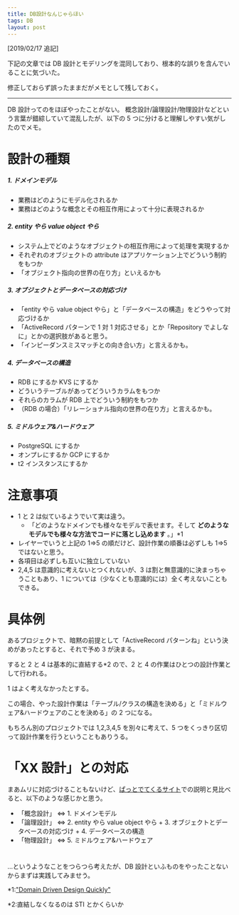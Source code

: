 ```yaml
---
title: DB設計なんじゃらほい
tags: DB
layout: post
---
```


[2019/02/17 追記]

下記の文章では DB 設計とモデリングを混同しており、根本的な誤りを含んでいることに気づいた。

修正しておらず誤ったままだがメモとして残しておく。

---

DB 設計ってのをほぼやったことがない。
概念設計/論理設計/物理設計などという言葉が錯綜していて混乱したが、以下の 5 つに分けると理解しやすい気がしたのでメモ。

# 設計の種類

##### 1\. ドメインモデル

- 業務はどのようにモデル化されるか
- 業務はどのような概念とその相互作用によって十分に表現されるか

##### 2\. entity やら value object やら

- システム上でどのようなオブジェクトの相互作用によって処理を実現するか
- それぞれのオブジェクトの attribute はアプリケーション上でどういう制約をもつか
- 「オブジェクト指向の世界の在り方」といえるかも

##### 3\. オブジェクトとデータベースの対応づけ

- 「entity やら value object やら」と「データベースの構造」をどうやって対応づけるか
- 「ActiveRecord パターンで 1 対 1 対応させる」とか「Repository でよしなに」とかの選択肢があると思う。
- 「インピーダンスミスマッチとの向き合い方」と言えるかも。

##### 4\. データベースの構造

- RDB にするか KVS にするか
- どういうテーブルがあってどういうカラムをもつか
- それらのカラムが RDB 上でどういう制約をもつか
- （RDB の場合）「リレーショナル指向の世界の在り方」と言えるかも。

##### 5\. ミドルウェア&ハードウェア

- PostgreSQL にするか
- オンプレにするか GCP にするか
- t2 インスタンスにするか

# 注意事項

- 1 と 2 は似ているようでいて実は違う。
  - 「どのようなドメインでも様々なモデルで表せます。そして **どのようなモデルでも様々な方法でコードに落とし込めます** 。」\*1
- レイヤーでいうと上記の 1=>5 の順だけど、設計作業の順番は必ずしも 1=>5 ではないと思う。
- 各項目は必ずしも互いに独立していない
- 2,4,5 は意識的に考えないとつくれないが、3 は割と無意識的に決まっちゃうこともあり、1 については（少なくとも意識的には）全く考えないこともできる。

# 具体例

あるプロジェクトで、暗黙の前提として「ActiveRecord パターンね」という決めがあったとすると、それで予め 3 が決まる。

すると 2 と 4 は基本的に直結する\*2 ので、2 と 4 の作業はひとつの設計作業として行われる。

1 はよく考えなかったとする。

この場合、やった設計作業は「テーブル/クラスの構造を決める」と「ミドルウェア&ハードウェアのことを決める」の 2 つになる。

もちろん別のプロジェクトでは 1,2,3,4,5 を別々に考えて、5 つをくっきり区切って設計作業を行うということもありうる。

# 「XX 設計」との対応

まあムリに対応づけることもないけど、[ぱっとでてくるサイト](https://www.atmarkit.co.jp/ait/articles/1108/12/news095.html)での説明と見比べると、以下のような感じかと思う。

- 「概念設計」 <=> 1. ドメインモデル
- 「論理設計」 <=> 2. entity やら value object やら + 3. オブジェクトとデータベースの対応づけ + 4. データベースの構造
- 「物理設計」 <=> 5. ミドルウェア&ハードウェア

#

...というようなことをつらつら考えたが、DB 設計といふものをやったことないからまずは実践してみませう。

\*1:["Domain Driven Design Quickly"](https://www.infoq.com/jp/minibooks/domain-driven-design-quickly/)

\*2:直結しなくなるのは STI とかくらいか
